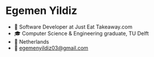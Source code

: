 # Egemen Yildiz

- 💼 Software Developer at Just Eat Takeaway.com  
- 🎓 Computer Science & Engineering graduate, TU Delft  
- 📍 Netherlands  
- 📧 egemenyildiz03@gmail.com
